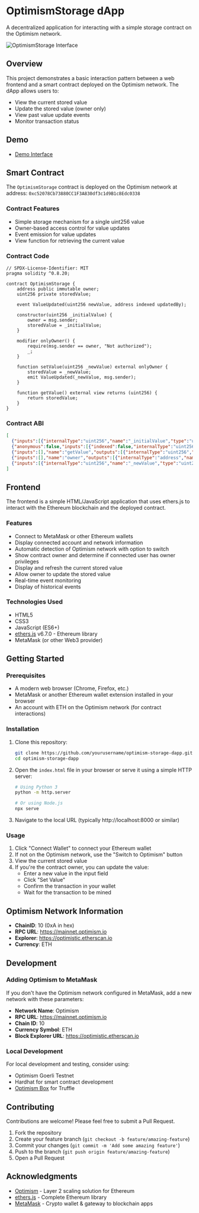 # OptimismStorage dApp

A decentralized application for interacting with a simple storage contract on the Optimism network.

![OptimismStorage Interface](interface.png)

## Overview

This project demonstrates a basic interaction pattern between a web frontend and a smart contract deployed on the Optimism network. The dApp allows users to:

- View the current stored value
- Update the stored value (owner only)
- View past value update events
- Monitor transaction status

## Demo
- [Demo Interface](https://optimism.xppai.io/)

## Smart Contract

The `OptimismStorage` contract is deployed on the Optimism network at address: `0xc52078Cb73880CC1F3A830df3c1d9B1c8Edc0338`

### Contract Features

- Simple storage mechanism for a single uint256 value
- Owner-based access control for value updates
- Event emission for value updates
- View function for retrieving the current value

### Contract Code

```solidity
// SPDX-License-Identifier: MIT
pragma solidity ^0.8.20;

contract OptimismStorage {
    address public immutable owner;
    uint256 private storedValue;
    
    event ValueUpdated(uint256 newValue, address indexed updatedBy);

    constructor(uint256 _initialValue) {
        owner = msg.sender;
        storedValue = _initialValue;
    }

    modifier onlyOwner() {
        require(msg.sender == owner, "Not authorized");
        _;
    }

    function setValue(uint256 _newValue) external onlyOwner {
        storedValue = _newValue;
        emit ValueUpdated(_newValue, msg.sender);
    }

    function getValue() external view returns (uint256) {
        return storedValue;
    }
}
```

### Contract ABI

```json
[
  {"inputs":[{"internalType":"uint256","name":"_initialValue","type":"uint256"}],"stateMutability":"nonpayable","type":"constructor"},
  {"anonymous":false,"inputs":[{"indexed":false,"internalType":"uint256","name":"newValue","type":"uint256"},{"indexed":true,"internalType":"address","name":"updatedBy","type":"address"}],"name":"ValueUpdated","type":"event"},
  {"inputs":[],"name":"getValue","outputs":[{"internalType":"uint256","name":"","type":"uint256"}],"stateMutability":"view","type":"function"},
  {"inputs":[],"name":"owner","outputs":[{"internalType":"address","name":"","type":"address"}],"stateMutability":"view","type":"function"},
  {"inputs":[{"internalType":"uint256","name":"_newValue","type":"uint256"}],"name":"setValue","outputs":[],"stateMutability":"nonpayable","type":"function"}
]
```

## Frontend

The frontend is a simple HTML/JavaScript application that uses ethers.js to interact with the Ethereum blockchain and the deployed contract.

### Features

- Connect to MetaMask or other Ethereum wallets
- Display connected account and network information
- Automatic detection of Optimism network with option to switch
- Show contract owner and determine if connected user has owner privileges
- Display and refresh the current stored value
- Allow owner to update the stored value
- Real-time event monitoring
- Display of historical events

### Technologies Used

- HTML5
- CSS3
- JavaScript (ES6+)
- [ethers.js](https://docs.ethers.org/v6/) v6.7.0 - Ethereum library
- MetaMask (or other Web3 provider)

## Getting Started

### Prerequisites

- A modern web browser (Chrome, Firefox, etc.)
- MetaMask or another Ethereum wallet extension installed in your browser
- An account with ETH on the Optimism network (for contract interactions)

### Installation

1. Clone this repository:
   ```bash
   git clone https://github.com/yourusername/optimism-storage-dapp.git
   cd optimism-storage-dapp
   ```

2. Open the `index.html` file in your browser or serve it using a simple HTTP server:
   ```bash
   # Using Python 3
   python -m http.server
   
   # Or using Node.js
   npx serve
   ```

3. Navigate to the local URL (typically http://localhost:8000 or similar)

### Usage

1. Click "Connect Wallet" to connect your Ethereum wallet
2. If not on the Optimism network, use the "Switch to Optimism" button
3. View the current stored value
4. If you're the contract owner, you can update the value:
   - Enter a new value in the input field
   - Click "Set Value"
   - Confirm the transaction in your wallet
   - Wait for the transaction to be mined

## Optimism Network Information

- **ChainID**: 10 (0xA in hex)
- **RPC URL**: https://mainnet.optimism.io
- **Explorer**: https://optimistic.etherscan.io
- **Currency**: ETH

## Development

### Adding Optimism to MetaMask

If you don't have the Optimism network configured in MetaMask, add a new network with these parameters:

- **Network Name**: Optimism
- **RPC URL**: https://mainnet.optimism.io
- **Chain ID**: 10
- **Currency Symbol**: ETH
- **Block Explorer URL**: https://optimistic.etherscan.io

### Local Development

For local development and testing, consider using:

- Optimism Goerli Testnet
- Hardhat for smart contract development
- [Optimism Box](https://trufflesuite.com/boxes/optimism/) for Truffle

## Contributing

Contributions are welcome! Please feel free to submit a Pull Request.

1. Fork the repository
2. Create your feature branch (`git checkout -b feature/amazing-feature`)
3. Commit your changes (`git commit -m 'Add some amazing feature'`)
4. Push to the branch (`git push origin feature/amazing-feature`)
5. Open a Pull Request

## Acknowledgments

- [Optimism](https://www.optimism.io/) - Layer 2 scaling solution for Ethereum
- [ethers.js](https://docs.ethers.org/v6/) - Complete Ethereum library
- [MetaMask](https://metamask.io/) - Crypto wallet & gateway to blockchain apps